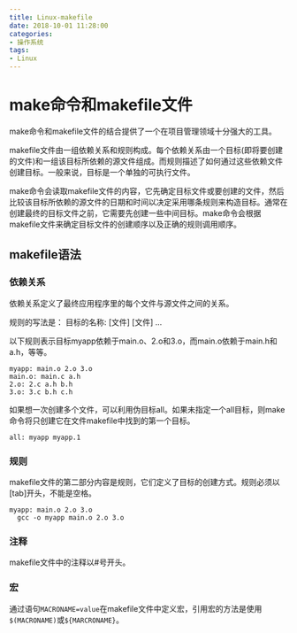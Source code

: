 ```yaml
---
title: Linux-makefile
date: 2018-10-01 11:28:00
categories:
- 操作系统
tags:
- Linux
---
```


# make命令和makefile文件

make命令和makefile文件的结合提供了一个在项目管理领域十分强大的工具。

makefile文件由一组依赖关系和规则构成。每个依赖关系由一个目标(即将要创建的文件)和一组该目标所依赖的源文件组成。而规则描述了如何通过这些依赖文件创建目标。一般来说，目标是一个单独的可执行文件。

make命令会读取makefile文件的内容，它先确定目标文件或要创建的文件，然后比较该目标所依赖的源文件的日期和时间以决定采用哪条规则来构造目标。通常在创建最终的目标文件之前，它需要先创建一些中间目标。make命令会根据makefile文件来确定目标文件的创建顺序以及正确的规则调用顺序。

## makefile语法

### 依赖关系

依赖关系定义了最终应用程序里的每个文件与源文件之间的关系。

规则的写法是：
目标的名称: [文件] [文件] ...

以下规则表示目标myapp依赖于main.o、2.o和3.o，而main.o依赖于main.h和a.h，等等。

```shell
myapp: main.o 2.o 3.o
main.o: main.c a.h
2.o: 2.c a.h b.h
3.o: 3.c b.h c.h
```

如果想一次创建多个文件，可以利用伪目标all。如果未指定一个all目标，则make命令将只创建它在文件makefile中找到的第一个目标。

```shell
all: myapp myapp.1
```

### 规则

makefile文件的第二部分内容是规则，它们定义了目标的创建方式。规则必须以[tab]开头，不能是空格。

```shell
myapp: main.o 2.o 3.o
  gcc -o myapp main.o 2.o 3.o
```

### 注释

makefile文件中的注释以#号开头。

### 宏

通过语句`MACRONAME=value`在makefile文件中定义宏，引用宏的方法是使用`$(MACRONAME)`或`${MARCRONAME}`。